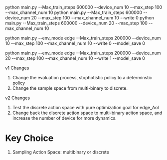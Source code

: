 python main.py --Max_train_steps 600000 --device_num 10 --max_step 100 --max_channel_num 10
python main.py --Max_train_steps 600000 --device_num 20 --max_step 100 --max_channel_num 10 --write 0 
python main.py --Max_train_steps 600000 --device_num 20 --max_step 100 --max_channel_num 10





python main.py --env_mode edge --Max_train_steps 200000 --device_num 10 --max_step 100 --max_channel_num 10 --write 0 
--model_save 0


python main.py --env_mode edge --Max_train_steps 200000 --device_num 20 --max_step 100 --max_channel_num 10 --write 1 --model_save 0


v1 Changes
1. Change the evaluation process, stophotistic policy to a determinstic policy
2. Change the sample space from multi-binary to discrete.

v2 Changes
1. Test the discrete action space with pure optimization goal for edge_AoI
2. Change back the discrete action space to multi-binary aciton space, and increase the number of device for more dynamics.



# Key Choice
1. Sampling Action Space: multibinary or discrete 
